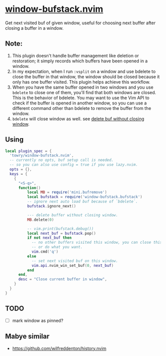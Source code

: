 # [window-bufstack.nvim](https://github.com/towry/window-bufstack.nvim)

Get next visited buf of given window, useful for choosing next buffer after closing a
buffer in a window.

## Note:

1. This plugin doesn't handle buffer management like deletion or restoration; it simply records which buffers have been opened in a window.
2. In my expectation, when I run `:vsplit` on a window and use bdelete to close the buffer in that window, the window should be closed because it only has one buffer visited. This plugin helps achieve this workflow.
3. When you have the same buffer opened in two windows and you use `bdelete` to close one of them, you'll find that both windows are closed. This is the behavior of bdelete. You may want to use the Vim API to check if the buffer is opened in another window, so you can use a different command other than bdelete to remove the buffer from the window.
4. `bdelete` will close window as well. see [delete buf without closing window](https://vim.fandom.com/wiki/Deleting_a_buffer_without_closing_the_window).

## Using

```lua
local plugin_spec = {
  'towry/window-bufstack.nvim',
  -- currently no opts, buf setup call is needed.
  -- so you can also use config = true if you use lazy.nvim.
  opts = {},
  keys = {
    {
      "<S-q>",
      function()
          local MB = require('mini.bufremove')
          local bufstack = require('window-bufstack.bufstack')
          -- ignore next auto load buf because of `bdelete`.
          bufstack.ignore_next()

          --- delete buffer without closing window.
          MB.delete(0)

          -- vim.print(bufstack.debug())
          local next_buf = bufstack.pop()
          if not next_buf then
            -- no other buffers visited this window, you can close this window
            -- or do what you want.
            vim.cmd('q')
          else
            -- set next visited buf on this window.
            vim.api.nvim_win_set_buf(0, next_buf)
          end
      end,
      desc = "Close current buffer in window",
    }
  }
}
```

## TODO

- [ ] mark window as pinned?

## Mabye similar

- https://github.com/wilfreddenton/history.nvim
